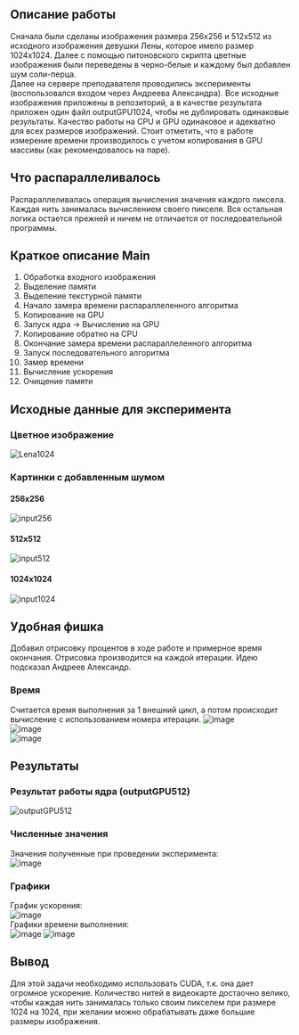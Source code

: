 ## Описание работы
Сначала были сделаны изображения размера 256х256 и 512х512 из исходного изображения девушки Лены, которое имело размер 1024х1024. Далее с помощью питоновского скрипта цветные изображения были переведены в черно-белые и каждому был добавлен шум соли-перца.   
Далее на сервере преподавателя проводились эксперименты (воспользовался входом через Андреева Александра).
Все исходные изображения приложены в репозиторий, а в качестве результата приложен один файл outputGPU1024, чтобы не дублировать одинаковые результаты. Качество работы на CPU и GPU одинаковое и адекватно для всех размеров изображений.
Стоит отметить, что в работе измерение времени производилось с учетом копирования в GPU массивы (как рекомендовалось на паре).
## Что распараллеливалось
Распараллеливалась операция вычисления значения каждого пиксела. Каждая нить занималась вычислением своего пикселя. Вся остальная логика остается прежней и ничем не отличается от последовательной программы.
## Краткое описание Main
1. Обработка входного изображения
2. Выделение памяти
3. Выделение текстурной памяти
4. Начало замера времени распараллеленного алгоритма
5. Копирование на GPU
6. Запуск ядра -> Вычисление на GPU
7. Копирование обратно на CPU
8. Окончание замера времени распараллеленного алгоритма
9. Запуск последовательного алгоритма
10. Замер времени
11. Вычисление ускорения
12. Очищение памяти
## Исходные данные для эксперимента
### Цветное изображение
![Lena1024](https://user-images.githubusercontent.com/60855603/202436462-3a5de29a-b4b9-4263-b047-f7bf7ce6bdf5.jpg) </br>
### Картинки с добавленным шумом
#### 256x256
![input256](https://user-images.githubusercontent.com/60855603/202436294-9a9d4562-497e-47d7-8f14-6a7198038abf.jpg) </br>
#### 512x512
![input512](https://user-images.githubusercontent.com/60855603/202436295-4ea9fa5e-8bf9-4879-baf4-021643ccd646.jpg) </br>
#### 1024x1024
![input1024](https://user-images.githubusercontent.com/60855603/202436290-283407d0-89a9-4993-bb5c-122609fbfe3e.jpg) </br>
## Удобная фишка
Добавил отрисовку процентов в ходе работе и примерное время окончания. Отрисовка производится на каждой итерации. Идею подсказал Андреев Александр.
### Время
Считается время выполнения за 1 внешний цикл, а потом происходит вычисление с использованием номера итерации.
![image](https://user-images.githubusercontent.com/60855603/202438578-15aab62c-95c5-4395-950a-947c42b771fd.png) </br>
![image](https://user-images.githubusercontent.com/60855603/202438645-076b4814-d201-4cc8-bcec-e369860f393f.png) </br>
![image](https://user-images.githubusercontent.com/60855603/202438912-5c3528c6-6679-4ffa-b3cb-4badbc6844da.png) </br>
## Результаты
### Результат работы ядра (outputGPU512)
![outputGPU512](https://user-images.githubusercontent.com/60855603/202441847-96f9ada9-9575-4c75-a4fc-13cf77538f47.jpg)
### Численные значения
Значения полученные при проведении эксперимента: </br> 
![image](https://user-images.githubusercontent.com/60855603/203948839-eb706bb4-fc37-41e6-a9c0-c5867761d789.png)
</br>
### Графики
График ускорения:</br>
![image](https://user-images.githubusercontent.com/60855603/203949646-675b1206-4cb6-4d4a-953c-57a8753b584a.png)
</br>
Графики времени выполнения: </br>
![image](https://user-images.githubusercontent.com/60855603/203949855-4d99bfe7-a222-4bf2-aeb6-fb34613bfb86.png)
![image](https://user-images.githubusercontent.com/60855603/203949951-390cc660-da68-4b59-af44-401dd30b7b64.png)
</br>
## Вывод
Для этой задачи необходимо использовать CUDA, т.к. она дает огромное ускорение. Количество нитей в видеокарте достаочно велико, чтобы каждая нить занималась только своим пикселем при размере 1024 на 1024, при желании можно обрабатывать даже большие размеры изображения.

